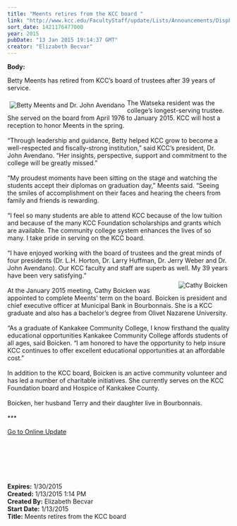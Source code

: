 ```yaml
---
title: "Meents retires from the KCC board "
link: "http://www.kcc.edu/FacultyStaff/update/Lists/Announcements/DispForm.aspx?ID=1791"
sort_date: 1421176477000
year: 2015
pubDate: "13 Jan 2015 19:14:37 GMT"
creator: "Elizabeth Becvar"
---
```


<div><b>Body:</b> <div class="ExternalClass0C61C0B98CC348C68FDC110B084F8382"><p>​Betty Meents has retired from KCC’s board of trustees after 39 years of service. <br /><br /><img alt="Betty Meents and Dr. John Avendano" src="/FacultyStaff/update/PublishingImages/Betty_Meents_and_Dr._John_Avendano.jpg" style="vertical-align:auto;float:left;margin:5px" />The Watseka resident was the college’s longest-serving trustee. She served on the board from April 1976 to January 2015. KCC will host a reception to honor Meents in the spring.<br /><br />“Through leadership and guidance, Betty helped KCC grow to become a well-respected and fiscally-strong institution,” said KCC’s president, Dr. John Avendano. “Her insights, perspective, support and commitment to the college will be greatly missed.” <br /><br />“My proudest moments have been sitting on the stage and watching the students accept their diplomas on graduation day,” Meents said. “Seeing the smiles of accomplishment on their faces and hearing the cheers from family and friends is rewarding. <br /><br />“I feel so many students are able to attend KCC because of the low tuition and because of the many KCC Foundation scholarships and grants which are available. The community college system enhances the lives of so many. I take pride in serving on the KCC board.<br /><br />“I have enjoyed working with the board of trustees and the great minds of four presidents (Dr. L.H. Horton, Dr. Larry Huffman, Dr. Jerry Weber and Dr. John Avendano). Our KCC faculty and staff are superb as well. My 39 years have been very satisfying.”<br /><img alt="Cathy Boicken" src="/FacultyStaff/update/PublishingImages/Cathy_Boicken.jpg" style="vertical-align:auto;float:right;margin:5px" /><br />At the January 2015 meeting, Cathy Boicken was appointed to complete Meents’ term on the board. Boicken is president and chief executive officer at Municipal Bank in Bourbonnais. She is a KCC graduate and also has a bachelor’s degree from Olivet Nazarene University. <br /><br />“As a graduate of Kankakee Community College, I know firsthand the quality educational opportunities Kankakee Community College affords students of all ages, said Boicken. “I am honored to have the opportunity to help insure KCC continues to offer excellent educational opportunities at an affordable cost.”<br /><br />In addition to the KCC board, Boicken is an active community volunteer and has led a number of charitable initiatives. She currently serves on the KCC Foundation board and Hospice of Kankakee County. <br /><br />Boicken, her husband Terry and their daughter live in Bourbonnais.<br /> <br />***</p>
<p><a href="/FacultyStaff/update/Pages/dailyupdate.aspx">Go to Online Update</a></p>
<p> </p>
<p> </p>
<p> </p></div>
</div>
<div><b>Expires:</b> 1/30/2015</div>
<div><b>Created:</b> 1/13/2015 1:14 PM</div>
<div><b>Created By:</b> Elizabeth Becvar</div>
<div><b>Start Date:</b> 1/13/2015</div>
<div><b>Title:</b> Meents retires from the KCC board </div>
